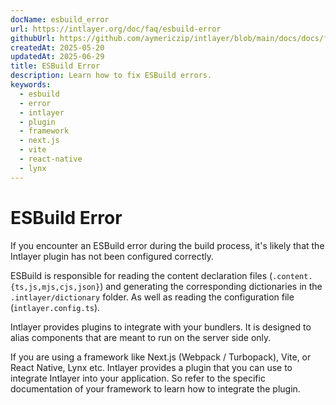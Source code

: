 ```yaml
---
docName: esbuild_error
url: https://intlayer.org/doc/faq/esbuild-error
githubUrl: https://github.com/aymericzip/intlayer/blob/main/docs/docs/frequent_questions/esbuild_error.md
createdAt: 2025-05-20
updatedAt: 2025-06-29
title: ESBuild Error
description: Learn how to fix ESBuild errors.
keywords:
  - esbuild
  - error
  - intlayer
  - plugin
  - framework
  - next.js
  - vite
  - react-native
  - lynx
---
```


# ESBuild Error

If you encounter an ESBuild error during the build process, it's likely that the Intlayer plugin has not been configured correctly.

ESBuild is responsible for reading the content declaration files (`.content.{ts,js,mjs,cjs,json}`) and generating the corresponding dictionaries in the `.intlayer/dictionary` folder. As well as reading the configuration file (`intlayer.config.ts`).

Intlayer provides plugins to integrate with your bundlers. It is designed to alias components that are meant to run on the server side only.

If you are using a framework like Next.js (Webpack / Turbopack), Vite, or React Native, Lynx etc. Intlayer provides a plugin that you can use to integrate Intlayer into your application. So refer to the specific documentation of your framework to learn how to integrate the plugin.
